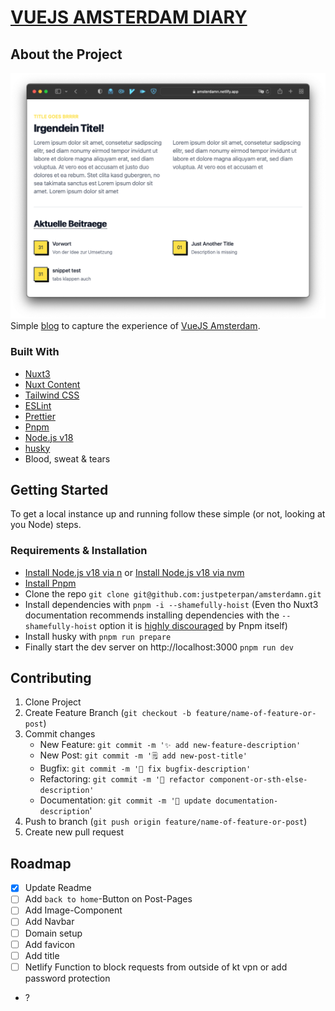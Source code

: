 # [VUEJS AMSTERDAM DIARY](https://vuejs.amsterdam/)

## About the Project

![Website Screenshot](docs/screenshot.png)
Simple [blog](https://amsterdamn.netlify.app/) to capture the experience of [VueJS Amsterdam](https://vuejs.amsterdam/).

### Built With

- [Nuxt3](https://v3.nuxtjs.org/)
- [Nuxt Content](https://content.nuxtjs.org/)
- [Tailwind CSS](https://tailwindcss.com/)
- [ESLint](https://eslint.org/)
- [Prettier](https://prettier.io/)
- [Pnpm](https://pnpm.io/)
- [Node.js v18](https://nodejs.org/en/)
- [husky](https://typicode.github.io/husky/)
- Blood, sweat & tears

## Getting Started

To get a local instance up and running follow these simple (or not, looking at you Node) steps.

### Requirements & Installation

- [Install Node.js v18 via n](https://github.com/tj/n) or [Install Node.js v18 via nvm](https://github.com/nvm-sh/nvm)
- [Install Pnpm](https://pnpm.io/installation)
- Clone the repo `git clone git@github.com:justpeterpan/amsterdamn.git`
- Install dependencies with `pnpm -i --shamefully-hoist` (Even tho Nuxt3 documentation recommends installing dependencies with the `--shamefully-hoist` option it is [highly discouraged](https://pnpm.io/cli/install#--shamefully-hoist) by Pnpm itself)
- Install husky with `pnpm run prepare`
- Finally start the dev server on http://localhost:3000 `pnpm run dev`

## Contributing

1. Clone Project
1. Create Feature Branch (`git checkout -b feature/name-of-feature-or-post`)
1. Commit changes
   - New Feature: `git commit -m '✨ add new-feature-description'`
   - New Post: `git commit -m '🗒️ add new-post-title'`
   - Bugfix: `git commit -m '🐛 fix bugfix-description'`
   - Refactoring: `git commit -m '🎨 refactor component-or-sth-else-description'`
   - Documentation: `git commit -m '📝 update documentation-description`'
1. Push to branch (`git push origin feature/name-of-feature-or-post`)
1. Create new pull request

## Roadmap

- [x] Update Readme
- [ ] Add `back to home`-Button on Post-Pages
- [ ] Add Image-Component
- [ ] Add Navbar
- [ ] Domain setup
- [ ] Add favicon
- [ ] Add title
- [ ] Netlify Function to block requests from outside of kt vpn or add password protection
- ?
